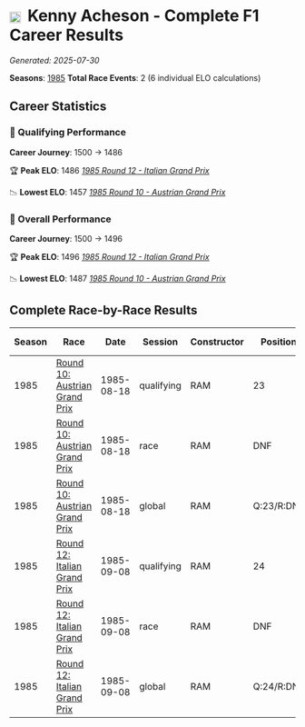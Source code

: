 # <img src="https://upload.wikimedia.org/wikipedia/commons/thumb/8/83/Flag_of_the_United_Kingdom_%283-5%29.svg/512px-Flag_of_the_United_Kingdom_%283-5%29.svg.png?20250726143817" alt="United Kingdom" width="20" height="auto" style="vertical-align: middle; margin-right: 5px;" onerror="this.outerHTML='🇬🇧'; this.style.marginRight='5px';"/> Kenny Acheson - Complete F1 Career Results

*Generated: 2025-07-30*

**Seasons**: [1985](../seasons/1985-season-report.md)
**Total Race Events**: 2 (6 individual ELO calculations)

## Career Statistics

### 🏁 Qualifying Performance
**Career Journey**: 1500 → 1486

🏆 **Peak ELO**: 1486
   *[1985 Round 12 - Italian Grand Prix](../seasons/1985-season-report.md#round-12-italian-grand-prix)*

📉 **Lowest ELO**: 1457
   *[1985 Round 10 - Austrian Grand Prix](../seasons/1985-season-report.md#round-10-austrian-grand-prix)*

### 🌟 Overall Performance
**Career Journey**: 1500 → 1496

🏆 **Peak ELO**: 1496
   *[1985 Round 12 - Italian Grand Prix](../seasons/1985-season-report.md#round-12-italian-grand-prix)*

📉 **Lowest ELO**: 1487
   *[1985 Round 10 - Austrian Grand Prix](../seasons/1985-season-report.md#round-10-austrian-grand-prix)*


## Complete Race-by-Race Results

| Season | Race | Date | Session | Constructor | Position | Starting ELO | ELO Change | Final ELO | Teammate |
|--------|------|------|---------|-------------|----------|--------------|------------|-----------|----------|
| 1985 | [Round 10: Austrian Grand Prix](../seasons/1985-season-report.md#round-10-austrian-grand-prix) | 1985-08-18 | qualifying | RAM | 23 | 1500 | -43 | 1457 | <img src="https://upload.wikimedia.org/wikipedia/commons/c/c3/Flag_of_France.svg" alt="France" width="20" height="auto" style="vertical-align: middle; margin-right: 5px;" onerror="this.outerHTML='🇫🇷'; this.style.marginRight='5px';"/> Philippe Alliot |
| 1985 | [Round 10: Austrian Grand Prix](../seasons/1985-season-report.md#round-10-austrian-grand-prix) | 1985-08-18 | race | RAM | DNF | 1500 | N/A | 1500 | <img src="https://upload.wikimedia.org/wikipedia/commons/c/c3/Flag_of_France.svg" alt="France" width="20" height="auto" style="vertical-align: middle; margin-right: 5px;" onerror="this.outerHTML='🇫🇷'; this.style.marginRight='5px';"/> Philippe Alliot |
| 1985 | [Round 10: Austrian Grand Prix](../seasons/1985-season-report.md#round-10-austrian-grand-prix) | 1985-08-18 | global | RAM | Q:23/R:DNF | 1500 | -13 | 1487 | <img src="https://upload.wikimedia.org/wikipedia/commons/c/c3/Flag_of_France.svg" alt="France" width="20" height="auto" style="vertical-align: middle; margin-right: 5px;" onerror="this.outerHTML='🇫🇷'; this.style.marginRight='5px';"/> Philippe Alliot |
| 1985 | [Round 12: Italian Grand Prix](../seasons/1985-season-report.md#round-12-italian-grand-prix) | 1985-09-08 | qualifying | RAM | 24 | 1457 | +29 | 1486 | <img src="https://upload.wikimedia.org/wikipedia/commons/c/c3/Flag_of_France.svg" alt="France" width="20" height="auto" style="vertical-align: middle; margin-right: 5px;" onerror="this.outerHTML='🇫🇷'; this.style.marginRight='5px';"/> Philippe Alliot |
| 1985 | [Round 12: Italian Grand Prix](../seasons/1985-season-report.md#round-12-italian-grand-prix) | 1985-09-08 | race | RAM | DNF | 1500 | N/A | 1500 | <img src="https://upload.wikimedia.org/wikipedia/commons/c/c3/Flag_of_France.svg" alt="France" width="20" height="auto" style="vertical-align: middle; margin-right: 5px;" onerror="this.outerHTML='🇫🇷'; this.style.marginRight='5px';"/> Philippe Alliot |
| 1985 | [Round 12: Italian Grand Prix](../seasons/1985-season-report.md#round-12-italian-grand-prix) | 1985-09-08 | global | RAM | Q:24/R:DNF | 1487 | +9 | 1496 | <img src="https://upload.wikimedia.org/wikipedia/commons/c/c3/Flag_of_France.svg" alt="France" width="20" height="auto" style="vertical-align: middle; margin-right: 5px;" onerror="this.outerHTML='🇫🇷'; this.style.marginRight='5px';"/> Philippe Alliot |
